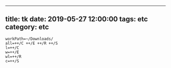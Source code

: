 
---
title: tk
date: 2019-05-27 12:00:00
tags: etc
category: etc
---

```
workPath=~/Downloads/
all=++/C ++/E ++/R ++/S
l=++/C
w=++/E
wl=++/R
c=++/S
```
